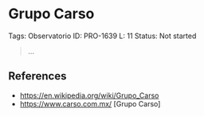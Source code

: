 # Grupo Carso

Tags: Observatorio
ID: PRO-1639
L: 11
Status: Not started

> …
> 

## References

- https://en.wikipedia.org/wiki/Grupo_Carso
- https://www.carso.com.mx/ [Grupo Carso]